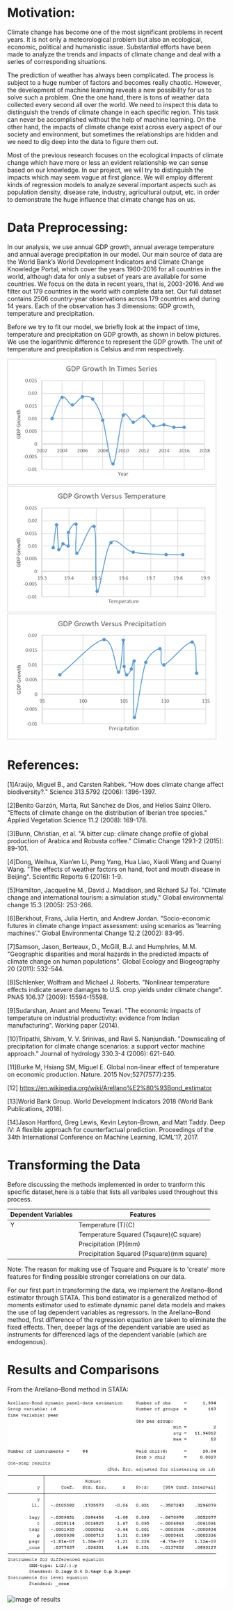 # Motivation: 
Climate change has become one of the most significant problems in recent years. It is not only a meteorological problem but also an ecological, economic, political and humanistic issue. Substantial efforts have been made to analyze the trends and impacts of climate change and deal with a series of corresponding situations.

The prediction of weather has always been complicated. The process is subject to a huge number of factors and becomes really chaotic. However, the development of machine learning reveals a new possibility for us to solve such a problem. One the one hand, there is tons of weather data collected every second all over the world. We need to inspect this data to distinguish the trends of climate change in each specific region. This task can never be accomplished without the help of machine learning. On the other hand, the impacts of climate change exist across every aspect of our society and environment, but sometimes the relationships are hidden and we need to dig deep into the data to figure them out. 

Most of the previous research focuses on the ecological impacts of climate change which have more or less an evident relationship we can sense based on our knowledge. In our project, we will try to distinguish the impacts which may seem vague at first glance. We will employ different kinds of regression models to analyze several important aspects such as population density, disease rate, industry, agricultural output, etc. in order to demonstrate the huge influence that climate change has on us.

# Data Preprocessing:
In our analysis, we use annual GDP growth, annual average temperature and annual average precipitation in our model. Our main source of data are the World Bank’s World Development Indicators and Climate Change Knowledge Portal, which cover the years 1960-2016 for all countries in the world, although data for only a subset of years are available for some countries. We focus on the data in recent years, that is, 2003-2016. And we filter out 179 countries in the world with complete data set. Our full dataset contains 2506 country-year observations across 179 countries and during 14 years. Each of the observation has 3 dimensions: GDP growth, temperature and precipitation.

Before we try to fit our model, we briefly look at the impact of time, temperature and precipitation on GDP growth, as shown in below pictures. We use the logarithmic difference to represent the GDP growth. The unit of temperature and precipitation is Celsius and mm respectively.

![Test Image 1](https://github.com/awhittle6/Detection-of-the-Potential-Impacts-of-Climate-Change-Based-on-Machine-Learning-Models/blob/master/GDPGrowthVersusTime.png)
![Test Image 2](https://github.com/awhittle6/Detection-of-the-Potential-Impacts-of-Climate-Change-Based-on-Machine-Learning-Models/blob/master/GDPGrowthVersusTemp.png)
![Test Image 2](https://github.com/awhittle6/Detection-of-the-Potential-Impacts-of-Climate-Change-Based-on-Machine-Learning-Models/blob/master/GDPGrowthVersusPre.png)

# References:
[1]Araújo, Miguel B., and Carsten Rahbek. "How does climate change affect biodiversity?." Science 313.5792 (2006): 1396-1397.

[2]Benito Garzón, Marta, Rut Sánchez de Dios, and Helios Sainz Ollero. "Effects of climate change on the distribution of Iberian tree species." Applied Vegetation Science 11.2 (2008): 169-178.

[3]Bunn, Christian, et al. "A bitter cup: climate change profile of global production of Arabica and Robusta coffee." Climatic Change 129.1-2 (2015): 89-101.

[4]Dong, Weihua, Xian’en Li, Peng Yang, Hua Liao, Xiaoli Wang and Quanyi Wang. "The effects of weather factors on hand, foot and mouth disease in Beijing". Scientific Reports 6 (2016): 1-9.

[5]Hamilton, Jacqueline M., David J. Maddison, and Richard SJ Tol. "Climate change and international tourism: a simulation study." Global environmental change 15.3 (2005): 253-266.

[6]Berkhout, Frans, Julia Hertin, and Andrew Jordan. "Socio-economic futures in climate change impact assessment: using scenarios as ‘learning machines’." Global Environmental Change 12.2 (2002): 83-95.

[7]Samson, Jason, Berteaux, D., McGill, B.J. and Humphries, M.M. "Geographic disparities and moral hazards in the predicted impacts of climate change on human populations". Global Ecology and Biogeography 20 (2011): 532-544.

[8]Schlenker, Wolfram and Michael J. Roberts. "Nonlinear temperature effects indicate severe damages to U.S. crop yields under climate change". PNAS 106.37 (2009): 15594-15598.

[9]Sudarshan, Anant and Meenu Tewari. "The economic impacts of temperature on industrial productivity: evidence from Indian manufacturing". Working paper (2014).

[10]Tripathi, Shivam, V. V. Srinivas, and Ravi S. Nanjundiah. "Downscaling of precipitation for climate change scenarios: a support vector machine approach." Journal of hydrology 330.3-4 (2006): 621-640.

[11]Burke M, Hsiang SM, Miguel E. Global non-linear effect of temperature on economic production. Nature. 2015 Nov;527(7577):235.

[12] https://en.wikipedia.org/wiki/Arellano%E2%80%93Bond_estimator

[13]World Bank Group. World Development Indicators 2018 (World Bank Publications, 2018).

[14]Jason Hartford, Greg Lewis, Kevin Leyton-Brown, and Matt Taddy. Deep IV: A flexible approach for counterfactual prediction. Proceedings of the 34th International Conference on Machine Learning, ICML'17, 2017.

# Transforming the Data
Before discussing the methods implemented in order to tranform this specific dataset,here is a table that lists all varibales used throughout this process.

| Dependent Variables | Features |
| --- | --- |
| Y | Temperature (T)(C)|
|   | Temperature Squared (Tsqaure)(C square)|
|   | Precipitation (P)(mm)|
|   | Precipitation Squared (Psquare)(mm square)|

Note: The reason for making use of Tsquare and Psquare is to 'create' more features for finding possible stronger correlations on our data.

For our first part in transforming the data, we implement the Arellano–Bond estimator through STATA. This bond estimator is a generalized method of moments estimator used to estimate dynamic panel data models and makes the use of lag dependent variables as regressors. In the Arellano–Bond method, first difference of the regression equation are taken to eliminate the fixed effects. Then, deeper lags of the dependent variable are used as instruments for differenced lags of the dependent variable (which are endogenous).

# Results and Comparisons
From the Arellano–Bond method in STATA: 

![Image of Yaktocat](https://github.com/awhittle6/Detection-of-the-Potential-Impacts-of-Climate-Change-Based-on-Machine-Learning-Models/blob/master/stata%20best%20result.jpg)

![image of results]()
